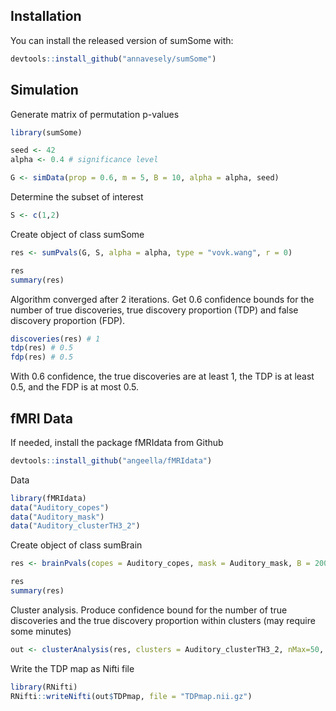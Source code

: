 ## Installation

You can install the released version of sumSome with:

``` r
devtools::install_github("annavesely/sumSome")
```


## Simulation

Generate matrix of permutation p-values
``` r
library(sumSome)

seed <- 42
alpha <- 0.4 # significance level

G <- simData(prop = 0.6, m = 5, B = 10, alpha = alpha, seed)
```
Determine the subset of interest

``` r
S <- c(1,2)
```
Create object of class sumSome

``` r
res <- sumPvals(G, S, alpha = alpha, type = "vovk.wang", r = 0)

res
summary(res)
```
Algorithm converged after 2 iterations. Get 0.6 confidence bounds for the number of true discoveries, true discovery proportion (TDP) and false discovery proportion (FDP).

``` r
discoveries(res) # 1
tdp(res) # 0.5
fdp(res) # 0.5
```
With 0.6 confidence, the true discoveries are at least 1, the TDP is at least 0.5, and the FDP is at most 0.5.


## fMRI Data

If needed, install the package fMRIdata from Github

``` r
devtools::install_github("angeella/fMRIdata")
```
Data
``` r
library(fMRIdata)
data("Auditory_copes")
data("Auditory_mask")
data("Auditory_clusterTH3_2")
```
Create object of class sumBrain

``` r
res <- brainPvals(copes = Auditory_copes, mask = Auditory_mask, B = 200, type = "cauchy", seed = 42)

res
summary(res)
```
Cluster analysis. Produce confidence bound for the number of true discoveries and the true discovery proportion within clusters (may require some minutes)

``` r
out <- clusterAnalysis(res, clusters = Auditory_clusterTH3_2, nMax=50, silent=FALSE)
```
Write the TDP map as Nifti file
``` r
library(RNifti)
RNifti::writeNifti(out$TDPmap, file = "TDPmap.nii.gz")
```
